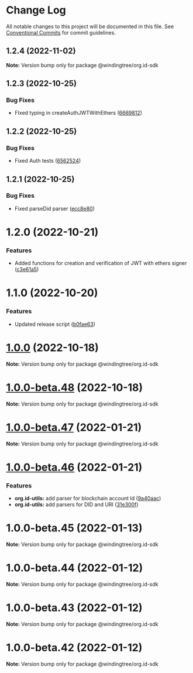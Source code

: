 # Change Log

All notable changes to this project will be documented in this file.
See [Conventional Commits](https://conventionalcommits.org) for commit guidelines.

## 1.2.4 (2022-11-02)

**Note:** Version bump only for package @windingtree/org.id-sdk





## 1.2.3 (2022-10-25)


### Bug Fixes

* FIxed typing in createAuthJWTWithEthers ([6669812](https://github.com/windingtree/org.id-sdk/commit/6669812dd75e6ae726bd7f4707514bf573c9a273))





## 1.2.2 (2022-10-25)


### Bug Fixes

* Fixed Auth tests ([6562524](https://github.com/windingtree/org.id-sdk/commit/65625243cf238ba59d99947a94af338aeb5b249e))





## 1.2.1 (2022-10-25)


### Bug Fixes

* Fixed parseDid parser ([ecc8e80](https://github.com/windingtree/org.id-sdk/commit/ecc8e8087c10830cc0f8255d0df2d5f47dc96c3d))





# 1.2.0 (2022-10-21)


### Features

* Added functions for creation and verification of JWT with ethers signer ([c3e61a5](https://github.com/windingtree/org.id-sdk/commit/c3e61a54f523adf220cb3e0ef15633794fae902d))





# 1.1.0 (2022-10-20)


### Features

* Updated release script ([b0fae63](https://github.com/windingtree/org.id-sdk/commit/b0fae63798ce737db2a12801d35c2f2d818bf166))





# [1.0.0](https://github.com/windingtree/org.id-sdk/compare/v1.0.0-beta.48...v1.0.0) (2022-10-18)

**Note:** Version bump only for package @windingtree/org.id-sdk





# [1.0.0-beta.48](https://github.com/windingtree/org.id-sdk/compare/v1.0.0-beta.47...v1.0.0-beta.48) (2022-10-18)

**Note:** Version bump only for package @windingtree/org.id-sdk





# [1.0.0-beta.47](https://github.com/windingtree/org.id-sdk/compare/v1.0.0-beta.46...v1.0.0-beta.47) (2022-01-21)

**Note:** Version bump only for package @windingtree/org.id-sdk





# [1.0.0-beta.46](https://github.com/windingtree/org.id-sdk/compare/v1.0.0-beta.45...v1.0.0-beta.46) (2022-01-21)


### Features

* **org.id-utils:** add parser for blockchain account Id ([9a40aac](https://github.com/windingtree/org.id-sdk/commit/9a40aacc9949ffc3365b4982a4d746453cbd07c2))
* **org.id-utils:** add parsers for DID and URI ([31e300f](https://github.com/windingtree/org.id-sdk/commit/31e300f27307bb75dac1b06c08030486035983be))





# 1.0.0-beta.45 (2022-01-13)

**Note:** Version bump only for package @windingtree/org.id-sdk





# 1.0.0-beta.44 (2022-01-12)

**Note:** Version bump only for package @windingtree/org.id-sdk





# 1.0.0-beta.43 (2022-01-12)

**Note:** Version bump only for package @windingtree/org.id-sdk





# 1.0.0-beta.42 (2022-01-12)

**Note:** Version bump only for package @windingtree/org.id-sdk
